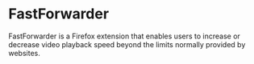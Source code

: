 # FastForwarder
FastForwarder is a Firefox extension that enables users to increase or decrease video playback speed beyond the limits normally provided by websites.